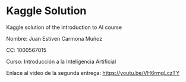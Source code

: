 # Kaggle Solution

Kaggle solution of the introduction to AI course

Nombre: Juan Estiven Carmona Muñoz

CC: 1000567015

Curso: Introducción a la Inteligencia Artificial

Enlace al video de la segunda entrega: https://youtu.be/VH6rmgLczTY
